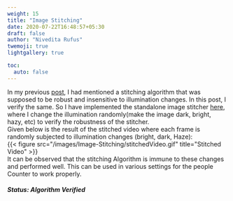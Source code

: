 ```yaml
---
weight: 15
title: "Image Stitching"
date: 2020-07-22T16:48:57+05:30
draft: false
author: "Nivedita Rufus"
twemoji: true
lightgallery: true

toc:
  auto: false
---
```


In my previous [post](https://niveditarufus.github.io/posts/multi-view-people-counter/), I had mentioned a stitching algorithm that was supposed to be robust and insensitive to illumination changes. In this post, I verify the same. So I have implemented the standalone image stitcher [here](https://github.com/niveditarufus/ImageStitching), where I change the illumination randomly(make the image dark, bright, hazy, etc) to verify the robustness of the stitcher.  
Given below is the result of the stitched video where each frame is randomly subjected to illumination changes (bright, dark, Haze):  
{{< figure src="/images/Image-Stitching/stitchedVideo.gif" title="Stitched Video" >}}  
It can be observed that the stitching Algorithm is immune to these changes and performed well. This can be used in various settings for the people Counter to work properly.

##### Status: Algorithm Verified